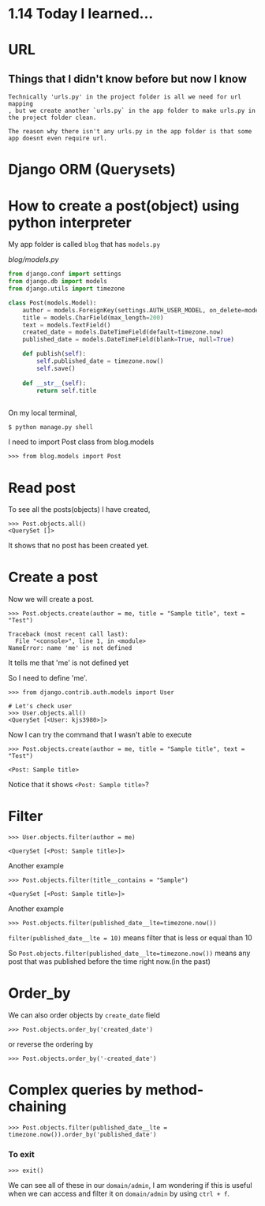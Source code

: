 # 1.14 Today I learned...


# URL

## Things that I didn't know before but now I know

```
Technically 'urls.py' in the project folder is all we need for url mapping
, but we create another `urls.py` in the app folder to make urls.py in the project folder clean.

The reason why there isn't any urls.py in the app folder is that some app doesnt even require url.
```

# Django ORM (Querysets)

# How to create a post(object) using python interpreter

My app folder is called `blog` that has `models.py`

<em>blog/models.py</em>

```py
from django.conf import settings
from django.db import models
from django.utils import timezone

class Post(models.Model):
    author = models.ForeignKey(settings.AUTH_USER_MODEL, on_delete=models.CASCADE)
    title = models.CharField(max_length=200)
    text = models.TextField()
    created_date = models.DateTimeField(default=timezone.now)
    published_date = models.DateTimeField(blank=True, null=True)

    def publish(self):
        self.published_date = timezone.now()
        self.save()
    
    def __str__(self):
        return self.title
        
```

On my local terminal, 

```
$ python manage.py shell
```

I need to import Post class from blog.models

```
>>> from blog.models import Post
```

# Read post

To see all the posts(objects) I have created,

```
>>> Post.objects.all()
<QuerySet []>
```

It shows that no post has been created yet.


# Create a post

Now we will create a post.

```
>>> Post.objects.create(author = me, title = "Sample title", text = "Test")

Traceback (most recent call last):
  File "<console>", line 1, in <module>
NameError: name 'me' is not defined
```

It tells me that 'me' is not defined yet

So I need to define 'me'.

```
>>> from django.contrib.auth.models import User

# Let's check user
>>> User.objects.all()
<QuerySet [<User: kjs3980>]>
```

Now I can try the command that I wasn't able to execute

```
>>> Post.objects.create(author = me, title = "Sample title", text = "Test")

<Post: Sample title>
```

Notice that it shows `<Post: Sample title>`?

# Filter

```
>>> User.objects.filter(author = me)

<QuerySet [<Post: Sample title>]>
```

Another example

```
>>> Post.objects.filter(title__contains = "Sample")

<QuerySet [<Post: Sample title>]>
```

Another example

```
>>> Post.objects.filter(published_date__lte=timezone.now())
```

`filter(published_date__lte = 10)` means filter that is less or equal than 10

So `Post.objects.filter(published_date__lte=timezone.now())` means any post that was published before the time right now.(in the past)

# Order_by

We can also order objects by `create_date` field

```
>>> Post.objects.order_by('created_date')
```

or reverse the ordering by

```
>>> Post.objects.order_by('-created_date')
```

# Complex queries by method-chaining

```
>>> Post.objects.filter(published_date__lte = timezone.now()).order_by('published_date')
```

### To exit

```
>>> exit()
```



We can see all of these in our `domain/admin`, I am wondering if this is useful when we can access and filter it on `domain/admin` by using `ctrl + f`.